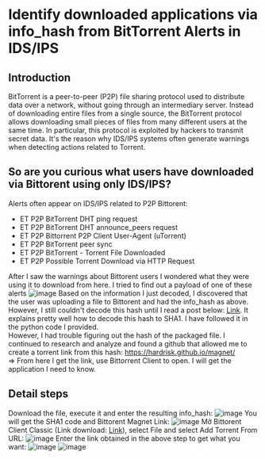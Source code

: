 # Identify downloaded applications via info_hash from BitTorrent Alerts in IDS/IPS

## Introduction
BitTorrent is a peer-to-peer (P2P) file sharing protocol used to distribute data over a network, without going through an intermediary server. Instead of downloading entire files from a single source, the BitTorrent protocol allows downloading small pieces of files from many different users at the same time. In particular, this protocol is exploited by hackers to transmit secret data. It's the reason why IDS/IPS systems often generate warnings when detecting actions related to Torrent.


## So are you curious what users have downloaded via Bittorent using only IDS/IPS?
Alerts often appear on IDS/IPS related to P2P Bittorent:
- ET P2P BitTorrent DHT ping request
- ET P2P BitTorrent DHT announce_peers request
- ET P2P Bittorrent P2P Client User-Agent (uTorrent)
- ET P2P BitTorrent peer sync
- ET P2P BitTorrent - Torrent File Downloaded
- ET P2P Possible Torrent Download via HTTP Request

After I saw the warnings about Bittorent users I wondered what they were using it to download from here. I tried to find out a payload of one of these alerts
![image](https://github.com/user-attachments/assets/9387393d-2e64-4850-917b-3146d2be32f1)
Based on the information I just decoded, I discovered that the user was uploading a file to Bittorent and had the info_hash as above. However, I still couldn't decode this hash until I read a post below: <a href="https://stackoverflow.com/questions/5637268/how-do-you-decode-info-hash-information-from-tracker-announce-request" target="_blank">Link</a>. It explains pretty well how to decode this hash to SHA1. I have followed it in the python code I provided.
</br>However, I had trouble figuring out the hash of the packaged file. I continued to research and analyze and found a github that allowed me to create a torrent link from this hash: https://hardrisk.github.io/magnet/
</br>=> From here I get the link, use Bittorrent Client to open. I will get the application I need to know.

## Detail steps
Download the file, execute it and enter the resulting info_hash:
![image](https://github.com/user-attachments/assets/4709f881-1618-4367-acde-647909688465)
You will get the SHA1 code and Bittorent Magnet Link:
![image](https://github.com/user-attachments/assets/f6ef88c7-10ab-4b13-acb6-656a3a8edce6)
Mở Bittorent Client Classic (Link download: <a href="[https://stackoverflow.com/questions/5637268/how-do-you-decode-info-hash-information-from-tracker-announce-request](https://www.bittorrent.com/products/win/bittorrent-classic-compare/)" target="_blank">Link</a>), select File and select Add Torrent From URL:
![image](https://github.com/user-attachments/assets/e6c0e028-a83b-49c9-8298-ac3e9b69573d)
Enter the link obtained in the above step to get what you want:
![image](https://github.com/user-attachments/assets/0d87c42e-7e2a-4d69-ba87-1705cc948ed3)
![image](https://github.com/user-attachments/assets/e318fafe-5d7b-46fb-8ea3-72eb38b5947d)
